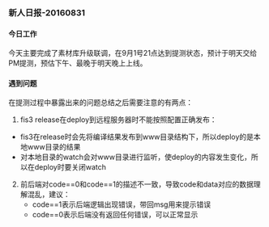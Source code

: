 ### 新人日报-20160831

#### 今日工作
今天主要完成了素材库升级联调，在9月1号21点达到提测状态，预计于明天交给PM提测，预估下午、最晚于明天晚上上线。

#### 遇到问题
在提测过程中暴露出来的问题总结之后需要注意的有两点：

1. fis3 release在deploy到远程服务器时不能按照配置正确发布：
 * fis3在release时会先将编译结果发布到www目录结构下，所以deploy的是本地www目录的结果
 * 对本地目录的watch会对www目录进行监听，使deploy的内容发生变化，所以在deploy时要关闭watch
 
2. 前后端对code==0和code==1的描述不一致，导致code和data对应的数据理解混乱，建议：
    * code==1表示后端逻辑出现错误，带回msg用来提示错误
    * code==0表示后端没有返回任何错误，可以正常显示

